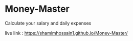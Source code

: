 # Money-Master
Calculate your salary and daily expenses


live link : https://shamimhossain1.github.io/Money-Master/
